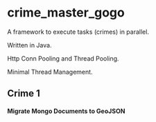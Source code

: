 # crime_master_gogo
A framework to execute tasks (crimes) in parallel. 

Written in Java. 

Http Conn Pooling and Thread Pooling. 

Minimal Thread Management.

## Crime 1

#### Migrate Mongo Documents to GeoJSON


